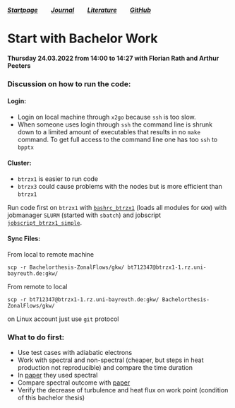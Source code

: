 ##### [Startpage](/README.md) &nbsp; &nbsp; &nbsp; &nbsp; [Journal](/journal/JOURNAL.md) &nbsp; &nbsp; &nbsp; &nbsp; [Literature](/README.md#litarture) &nbsp; &nbsp; &nbsp; &nbsp; [GitHub](https://github.com/ManeLippert/Bachelorthesis-ZonalFlows)

# Start with Bachelor Work

#### Thursday 24.03.2022 from 14:00 to 14:27 with Florian Rath and Arthur Peeters

### Discussion on how to run the code:

#### Login:

* Login on local machine through ```x2go``` because ```ssh``` is too slow. 
* When someone uses login through ```ssh``` the command line is shrunk down to a limited amount of executables that results in no ```make``` command. To get full access to the command line one has too ```ssh``` to ```bpptx```

#### Cluster:

* ```btrzx1``` is easier to run code 
* ```btrzx3``` could cause problems with the nodes but is more efficient than ```btrzx1```

Run code first on ```btrzx1``` with [```bashrc_btrzx1```](/gkw/run_btrzx1/bashrc_btrzx1) (loads all modules for ```GKW```) with jobmanager ```SLURM``` (started with ```sbatch```) and jobscript [```jobscript_btrzx1_simple```](/gkw/run_btrzx1/jobscript_btrzx1_simple).

#### Sync Files:

From local to remote machine
```
scp -r Bachelorthesis-ZonalFlows/gkw/ bt712347@btrzx1-1.rz.uni-bayreuth.de:gkw/
```
From remote to local
```
scp -r bt712347@btrzx1-1.rz.uni-bayreuth.de:gkw/ Bachelorthesis-ZonalFlows/gkw/ 
```

on Linux account just use ```git``` protocol

### What to do first:

* Use test cases with adiabatic electrons
* Work with spectral and non-spectral (cheaper, but steps in heat production not reproducible) and compare the time duration
* In [paper](/literature/Peeters%2C%20Rath%2C%20Buchholz%20-%20Comparison%20of%20gradient%20and%20flux%20driven%20gyro-%0Akinetic%20turbulent%20transport%20(Paper%2C%202016).pdf) they used spectral 
* Compare spectral outcome with [paper](/literature/Peeters%2C%20Rath%2C%20Buchholz%20-%20Comparison%20of%20gradient%20and%20flux%20driven%20gyro-%0Akinetic%20turbulent%20transport%20(Paper%2C%202016).pdf)
* Verify the decrease of turbulence and heat flux on work point (condition of this bachelor thesis)